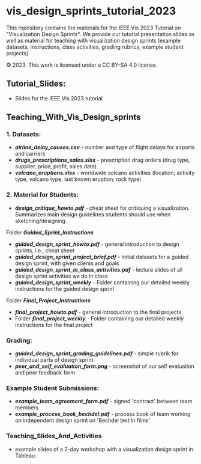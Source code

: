 # vis_design_sprints_tutorial_2023
This repository contains the materials for the IEEE Vis 2023 Tutorial on "Visualization Design Sprints". We provide our tutorial presentation slides as well as material for teaching with visualization design sprints (example datasets, instructions, class activities, grading rubrics, example student projects).

© 2023. This work is licensed under a CC BY-SA 4.0 license.

## Tutorial_Slides:
* Slides for the IEEE Vis 2023 tutorial

## Teaching_With_Vis_Design_sprints

### 1. Datasets:

* ***airline_delay_causes.csv*** - number and type of flight delays for airports and carriers
* ***drugs_prescriptions_sales.xlsx*** - prescription drug orders (drug type, supplier, price, profit, sales date)
* ***volcano_eruptions.xlsx*** - worldwide volcano activities (location, activity type, volcano type, last known eruption, rock type)

### 2. Material for Students:

* ***design_critique_howto.pdf*** - cheat sheet for critiquing a visualization. Summarizes main design guidelines students should use when sketching/designing.

Folder ***Guided_Sprint_Instructions***

* ***guided_design_sprint_howto.pdf*** - general introduction to design sprints, i.e., cheat sheet
* ***guided_design_sprint_project_brief.pdf*** - initial datasets for a guided design sprint, with given clients and goals
* ***guided_design_sprint_in_class_activities.pdf*** - lecture slides of all design sprint activities we do in class
* ***guided_design_sprint_weekly*** - Folder containing our detailed weekly instructions for the guided design sprint

Folder ***Final_Project_Instructions***
* ***final_project_howto.pdf*** - general introduction to the final projects
* Folder ***final_project_weekly*** - Folder containing our detailed weekly instructions for the final project

### Grading:
* ***guided_design_sprint_grading_guidelines.pdf*** - simple rubrik for individual parts of design sprint
* ***peer_and_self_evaluation_form.png*** - screenshot of our self evaluation and peer feedback form

### Example Student Submissions:
* ***example_team_agreement_form.pdf*** - signed 'contract' between team members
* ***example_process_book_bechdel.pdf*** - process book of team working on independent design sprint on 'Bechdel test in films'

### Teaching_Slides_And_Activities
* example slides of a 2-day workshop with a visualization design sprint in Tableau.
